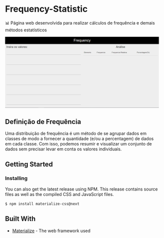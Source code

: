 # Frequency-Statistic
📊 Página web desenvolvida para realizar cálculos de frequência e demais métodos estatísticos

<img src="/images/home-page.PNG">

## Definição de Frequência

Uma distribuição de frequência é um método de se agrupar dados em classes de modo a fornecer a quantidade (e/ou a percentagem) de dados em cada classe. Com isso, podemos resumir e visualizar um conjunto de dados sem precisar levar em conta os valores individuais.

## Getting Started

### Installing

You can also get the latest release using NPM. This release contains source files as well as the compiled CSS and JavaScript files.

```
$ npm install materialize-css@next
```

## Built With

* [Materialize](https://materializecss.com/) - The web framework used
